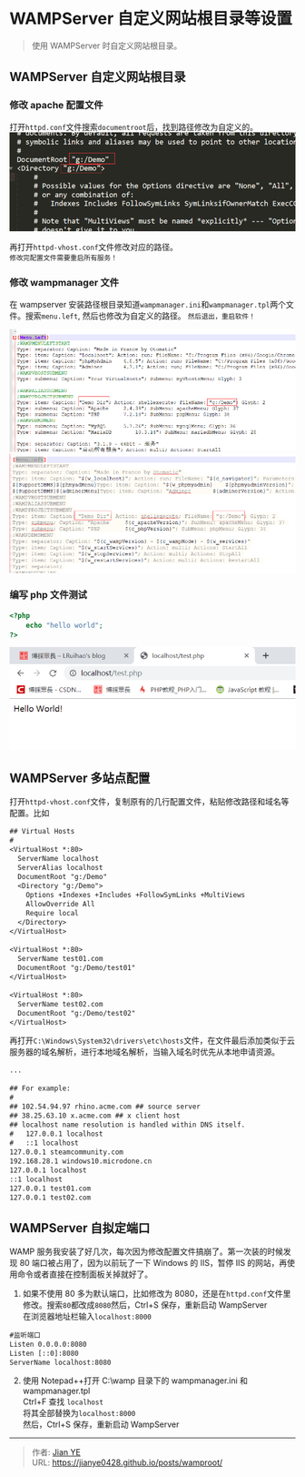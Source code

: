# WAMPServer 自定义网站根目录等设置


> 使用 WAMPServer 时自定义网站根目录。

<!--more-->

## WAMPServer 自定义网站根目录

### 修改 apache 配置文件

打开`httpd.conf`文件搜索`documentroot`后，找到路径修改为自定义的。  
![修改 httpd.conf 文件](images/httpd.png)

再打开`httpd-vhost.conf`文件修改对应的路径。  
`修改完配置文件需要重启所有服务！`

### 修改 wampmanager 文件

在 wampserver 安装路径根目录知道`wampmanager.ini`和`wampmanager.tpl`两个文件。搜索`menu.left`, 然后也修改为自定义的路径。
`然后退出，重启软件！`

![修改 wampmanager.ini 文件](images/wampmanager-ini.png)  
![修改 wampmanager.tpl 文件](images/wampmanager-tpl.png)

### 编写 php 文件测试

```php test.php
<?php
	echo "hello world";
?>
```

![测试结果](images/test.png)

## WAMPServer 多站点配置

打开`httpd-vhost.conf`文件，复制原有的几行配置文件，粘贴修改路径和域名等配置。比如

```
## Virtual Hosts
#
<VirtualHost *:80>
  ServerName localhost
  ServerAlias localhost
  DocumentRoot "g:/Demo"
  <Directory "g:/Demo">
    Options +Indexes +Includes +FollowSymLinks +MultiViews
    AllowOverride All
    Require local
  </Directory>
</VirtualHost>

<VirtualHost *:80>
  ServerName test01.com
  DocumentRoot "g:/Demo/test01"
</VirtualHost>

<VirtualHost *:80>
  ServerName test02.com
  DocumentRoot "g:/Demo/test02"
</VirtualHost>
```

再打开`C:\Windows\System32\drivers\etc\hosts`文件，在文件最后添加类似于云服务器的域名解析，进行本地域名解析，当输入域名时优先从本地申请资源。

```
...

## For example:
#
## 102.54.94.97 rhino.acme.com ## source server
## 38.25.63.10 x.acme.com ## x client host
## localhost name resolution is handled within DNS itself.
#	127.0.0.1 localhost
#	::1 localhost
127.0.0.1 steamcommunity.com
192.168.28.1 windows10.microdone.cn
127.0.0.1 localhost
::1 localhost
127.0.0.1 test01.com
127.0.0.1 test02.com
```

## WAMPServer 自拟定端口

WAMP 服务我安装了好几次，每次因为修改配置文件搞崩了。第一次装的时候发现 80 端口被占用了，因为以前玩了一下 Windows 的 IIS，暂停 IIS 的网站，再使用命令或者直接在控制面板关掉就好了。

1. 如果不使用 80 多为默认端口，比如修改为 8080，还是在`httpd.conf`文件里修改。搜索`80`都改成`8080`然后，Ctrl+S 保存，重新启动 WampServer  
   在浏览器地址栏输入`localhost:8000`

```
#监听端口
Listen 0.0.0.0:8080
Listen [::0]:8080
ServerName localhost:8080
```

2. 使用 Notepad++打开 C:\wamp 目录下的 wampmanager.ini 和 wampmanager.tpl  
   Ctrl+F 查找 `localhost`  
   将其全部替换为`localhost:8000`  
   然后，Ctrl+S 保存，重新启动 WampServer


---

> 作者: [Jian YE](https://github.com/jianye0428)  
> URL: https://jianye0428.github.io/posts/wamproot/  

